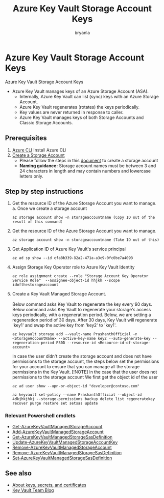 ﻿---
ms.assetid:
title: Azure Key Vault Storage Account Keys
description: Storage account keys provide a seemless integration between Azure Key Vault and key based access to Azure Storage Account.
ms.topic: conceptual
services: key-vault
ms.service: key-vault
author: bryanla
ms.author: bryanla
manager: mbaldwin
ms.date: 10/03/2018
---
# Azure Key Vault Storage Account Keys
Azure Key Vault Storage Account Keys

- Azure Key Vault manages keys of an Azure Storage Account (ASA).
    - Internally, Azure Key Vault can list (sync) keys with an Azure Storage Account.    
    - Azure Key Vault regenerates (rotates) the keys periodically.
    - Key values are never returned in response to caller.
    - Azure Key Vault manages keys of both Storage Accounts and Classic Storage Accounts.

Prerequisites
--------------
1. [Azure CLI](https://docs.microsoft.com/en-us/cli/azure/install-azure-cli)
   Install Azure CLI   
2. [Create a Storage Account](https://azure.microsoft.com/en-us/services/storage/)
    - Please follow the steps in this [document](https://docs.microsoft.com/en-us/azure/storage/) to create a storage account  
    - **Naming guidance:**
      Storage account names must be between 3 and 24 characters in length and may contain numbers and lowercase letters only.        
      
Step by step instructions
-------------------------

1. Get the resource ID of the Azure Storage Account you want to manage.
    a. Once we create a storage account 
    ```
    az storage account show -n storageaccountname (Copy ID out of the result of this command)
    ```
2. Get the resource ID of the Azure Storage Account you want to manage.
    ```
    az storage account show -n storageaccountname (Take ID out of this)
    ```
3. Get Application ID of Azure Key Vault's service principal 
    ```
    az ad sp show --id cfa8b339-82a2-471a-a3c9-0fc0be7a4093
    ```
4. Assign Storage Key Operator role to Azure Key Vault Identity
    ```
    az role assignment create --role "Storage Account Key Operator Service Role"  --assignee-object-id hhjkh --scope idofthestorageaccount
    ```
5. Create a Key Vault Managed Storage Account.     <br /><br />
   Below command asks Key Vault to regenerate the key every 90 days.
   Below command asks Key Vault to regenerate your storage's access keys periodically, with a regeneration period. Below, we are setting a regeneration period of 30 days. After 30 days, Key Vault will regenerate 'key1' and swap the active key from 'key2' to 'key1'.
    ```
    az keyvault storage add --vault-name PrashanthOfficial -n <StorageAccountName> --active-key-name key2 --auto-generate-key --regeneration-period P30D --resource-id <Resource-id-of-storage-account>
    ```
    In case the user didn't create the storage account and does not have permissions to the storage account, the steps below set the permissions for your account to ensure that you can manage all the storage permissions in the Key Vault.
    [!NOTE] In the case that the user does not permissions to the storage account 
    We first get the object id of the user

    ```
    az ad user show --upn-or-object-id "developer@contoso.com"

    az keyvault set-policy --name PrashanthOfficial --object-id 4dkjhkjhkj --storage-permissions backup delete list regeneratekey recover purge restore set setsas update
    ```

### Relevant Powershell cmdlets

- [Get-AzureKeyVaultManagedStorageAccount](https://docs.microsoft.com/powershell/module/azurerm.keyvault/get-azurekeyvaultmanagedstorageaccount)
- [Add-AzureKeyVaultManagedStorageAccount](https://docs.microsoft.com/powershell/module/AzureRM.KeyVault/Add-AzureKeyVaultManagedStorageAccount)
- [Get-AzureKeyVaultManagedStorageSasDefinition](https://docs.microsoft.com/powershell/module/AzureRM.KeyVault/Get-AzureKeyVaultManagedStorageSasDefinition)
- [Update-AzureKeyVaultManagedStorageAccountKey](https://docs.microsoft.com/powershell/module/AzureRM.KeyVault/Update-AzureKeyVaultManagedStorageAccountKey)
- [Remove-AzureKeyVaultManagedStorageAccount](https://docs.microsoft.com/powershell/module/azurerm.keyvault/remove-azurekeyvaultmanagedstorageaccount)
- [Remove-AzureKeyVaultManagedStorageSasDefinition](https://docs.microsoft.com/powershell/module/AzureRM.KeyVault/Remove-AzureKeyVaultManagedStorageSasDefinition)
- [Set-AzureKeyVaultManagedStorageSasDefinition](https://docs.microsoft.com/powershell/module/AzureRM.KeyVault/Set-AzureKeyVaultManagedStorageSasDefinition)

## See also

- [About keys, secrets, and certificates](https://docs.microsoft.com/rest/api/keyvault/)
- [Key Vault Team Blog](https://blogs.technet.microsoft.com/kv/)
